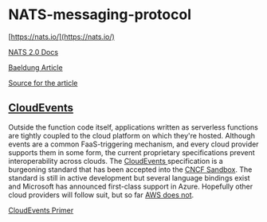 # NATS-messaging-protocol 



[https://nats.io/](https://nats.io/)

[NATS 2.0 Docs](https://nats-io.github.io/docs/)

[Baeldung Article](https://www.baeldung.com/nats-java-client)

[Source for the article](https://github.com/eugenp/tutorials/blob/master/libraries/src/main/java/com/baeldung/jnats/NatsClient.java)

<u>CloudEvents</u>
-----

Outside the function code itself, applications written as serverless functions are tightly coupled to the cloud platform on which they're hosted. Although events are a common FaaS-triggering mechanism, and every cloud provider supports them in some form, the current proprietary specifications prevent interoperability across clouds. The [CloudEvents ](https://cloudevents.io/)specification is a burgeoning standard that has been accepted into the [CNCF Sandbox](https://www.cncf.io/sandbox-projects/). The standard is still in active development but several language bindings exist and Microsoft has announced first-class support in Azure. Hopefully other cloud providers will follow suit, but so far [AWS does not](https://www.theregister.co.uk/2019/07/16/amazon_aims_to_create_eventdriven_ecosystem_with_eventbridge/).

[CloudEvents Primer](https://github.com/cloudevents/spec/blob/master/primer.md)